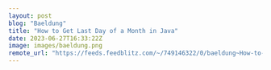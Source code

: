 ```yaml
---
layout: post
blog: "Baeldung"
title: "How to Get Last Day of a Month in Java"
date: 2023-06-27T16:33:22Z
image: images/baeldung.png
remote_url: "https://feeds.feedblitz.com/~/749146322/0/baeldung~How-to-Get-Last-Day-of-a-Month-in-Java"
---
```

